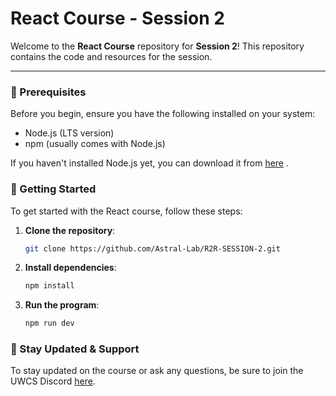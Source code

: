 # React Course - Session 2

Welcome to the **React Course** repository for **Session 2**! This repository contains the code and resources for the session.

---

### 📝 Prerequisites
Before you begin, ensure you have the following installed on your system:

* Node.js (LTS version)
* npm (usually comes with Node.js)

If you haven't installed Node.js yet, you can download it from [here](https://nodejs.org/)
.

### 🚀 Getting Started

To get started with the React course, follow these steps:

1. **Clone the repository**:
   
   ```bash
   git clone https://github.com/Astral-Lab/R2R-SESSION-2.git

2. **Install dependencies**:
   
   ```bash
   npm install

3. **Run the program**:
   
   ```bash
   npm run dev

### 📢 Stay Updated & Support
To stay updated on the course or ask any questions, be sure to join the UWCS Discord [here](https://discord.gg/nq4aDAct3S).
